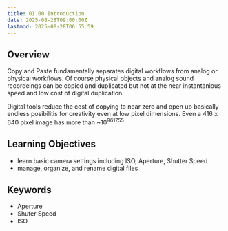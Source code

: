 ```yaml
---
title: 01.00 Introduction
date: 2025-08-28T09:00:00Z
lastmod: 2025-08-28T06:55:59
---
```


## Overview

Copy and Paste fundamentally separates digital workflows from analog or physical workflows. Of course physical objects and analog sound recordeings can be copied and duplicated but not at the near instantanious speed and low cost of digital duplication.

Digital tools reduce the cost of copying to near zero and open up basically endless posibilitis for creativity even at low pixel dimensions. Even a 416 x 640 pixel image has more than ~10<sup>961755</sup>

## Learning Objectives

- learn basic camera settings including ISO, Aperture, Shutter Speed
- manage, organize, and rename digital files

## Keywords

- Aperture
- Shuter Speed
- ISO
